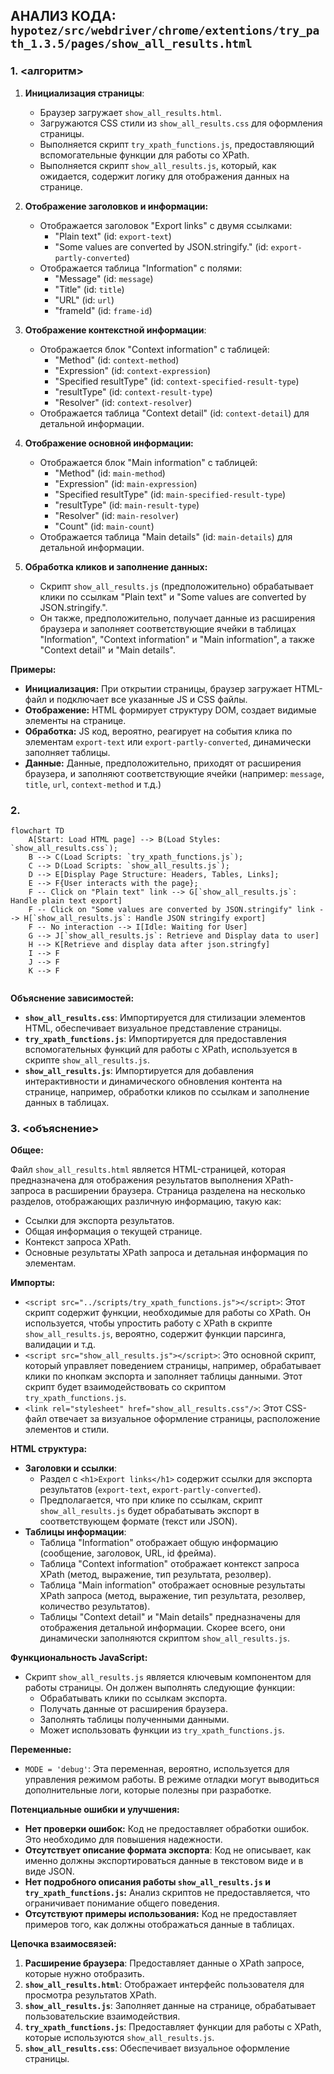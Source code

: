 ## АНАЛИЗ КОДА: `hypotez/src/webdriver/chrome/extentions/try_path_1.3.5/pages/show_all_results.html`

### 1. <алгоритм>

1. **Инициализация страницы**:
   - Браузер загружает `show_all_results.html`.
   - Загружаются CSS стили из `show_all_results.css` для оформления страницы.
   - Выполняется скрипт `try_xpath_functions.js`, предоставляющий вспомогательные функции для работы со XPath.
   - Выполняется скрипт `show_all_results.js`, который, как ожидается, содержит логику для отображения данных на странице.

2. **Отображение заголовков и информации:**
   -  Отображается заголовок "Export links" с двумя ссылками:
      - "Plain text" (id: `export-text`)
      - "Some values are converted by JSON.stringify." (id: `export-partly-converted`)
   -  Отображается таблица "Information" с полями:
      - "Message" (id: `message`)
      - "Title" (id: `title`)
      - "URL" (id: `url`)
      - "frameId" (id: `frame-id`)

3. **Отображение контекстной информации**:
   -  Отображается блок "Context information" с таблицей:
      - "Method" (id: `context-method`)
      - "Expression" (id: `context-expression`)
      - "Specified resultType" (id: `context-specified-result-type`)
      - "resultType" (id: `context-result-type`)
      - "Resolver" (id: `context-resolver`)
   -  Отображается таблица "Context detail" (id: `context-detail`) для детальной информации.

4. **Отображение основной информации:**
    - Отображается блок "Main information" с таблицей:
      - "Method" (id: `main-method`)
      - "Expression" (id: `main-expression`)
      - "Specified resultType" (id: `main-specified-result-type`)
      - "resultType" (id: `main-result-type`)
      - "Resolver" (id: `main-resolver`)
      - "Count" (id: `main-count`)
    - Отображается таблица "Main details" (id: `main-details`) для детальной информации.

5. **Обработка кликов и заполнение данных:**
   - Скрипт `show_all_results.js` (предположительно) обрабатывает клики по ссылкам "Plain text" и "Some values are converted by JSON.stringify.".
   - Он также, предположительно, получает данные из расширения браузера и заполняет соответствующие ячейки в таблицах "Information", "Context information" и "Main information", а также "Context detail" и "Main details".

**Примеры:**

* **Инициализация:** При открытии страницы, браузер загружает HTML-файл и подключает все указанные JS и CSS файлы.
* **Отображение:** HTML формирует структуру DOM, создает видимые элементы на странице.
* **Обработка:** JS код, вероятно, реагирует на события клика по элементам `export-text` или `export-partly-converted`, динамически заполняет таблицы.
* **Данные:** Данные, предположительно, приходят от расширения браузера, и заполняют соответствующие ячейки (например: `message`, `title`, `url`, `context-method` и т.д.)

### 2. <mermaid>
```mermaid
flowchart TD
    A[Start: Load HTML page] --> B(Load Styles: `show_all_results.css`);
    B --> C(Load Scripts: `try_xpath_functions.js`);
    C --> D(Load Scripts: `show_all_results.js`);
    D --> E[Display Page Structure: Headers, Tables, Links];
    E --> F{User interacts with the page};
    F -- Click on "Plain text" link --> G[`show_all_results.js`: Handle plain text export]
    F -- Click on "Some values are converted by JSON.stringify" link --> H[`show_all_results.js`: Handle JSON stringify export]
    F -- No interaction --> I[Idle: Waiting for User]
    G --> J[`show_all_results.js`: Retrieve and Display data to user]
    H --> K[Retrieve and display data after json.stringfy]
    I --> F
    J --> F
    K --> F


```

**Объяснение зависимостей:**

-   **`show_all_results.css`**:  Импортируется для стилизации элементов HTML, обеспечивает визуальное представление страницы.
-   **`try_xpath_functions.js`**:  Импортируется для предоставления вспомогательных функций для работы с XPath, используется в скрипте `show_all_results.js`.
-   **`show_all_results.js`**:  Импортируется для добавления интерактивности и динамического обновления контента на странице, например, обработки кликов по ссылкам и заполнение данных в таблицах.

### 3. <объяснение>

**Общее:**

Файл `show_all_results.html` является HTML-страницей, которая предназначена для отображения результатов выполнения XPath-запроса в расширении браузера. Страница разделена на несколько разделов, отображающих различную информацию, такую как:

-   Ссылки для экспорта результатов.
-   Общая информация о текущей странице.
-   Контекст запроса XPath.
-   Основные результаты XPath запроса и детальная информация по элементам.

**Импорты:**

-   `<script src="../scripts/try_xpath_functions.js"></script>`: Этот скрипт содержит функции, необходимые для работы со XPath. Он используется, чтобы упростить работу с XPath в скрипте `show_all_results.js`, вероятно, содержит функции парсинга, валидации и т.д.
-   `<script src="show_all_results.js"></script>`: Это основной скрипт, который управляет поведением страницы, например, обрабатывает клики по кнопкам экспорта и заполняет таблицы данными. Этот скрипт будет взаимодействовать со скриптом `try_xpath_functions.js`.
-   `<link rel="stylesheet" href="show_all_results.css"/>`: Этот CSS-файл отвечает за визуальное оформление страницы, расположение элементов и стили.

**HTML структура:**

-   **Заголовки и ссылки**:
    -  Раздел с `<h1>Export links</h1>` содержит ссылки для экспорта результатов (`export-text`, `export-partly-converted`).
    -  Предполагается, что при клике по ссылкам, скрипт `show_all_results.js` будет обрабатывать экспорт в соответствующем формате (текст или JSON).
-   **Таблицы информации**:
    -  Таблица "Information" отображает общую информацию (сообщение, заголовок, URL, id фрейма).
    -  Таблица "Context information" отображает контекст запроса XPath (метод, выражение, тип результата, резолвер).
    -  Таблица "Main information" отображает основные результаты XPath запроса (метод, выражение, тип результата, резолвер, количество результатов).
    -  Таблицы "Context detail" и "Main details" предназначены для отображения детальной информации. Скорее всего, они динамически заполняются скриптом `show_all_results.js`.

**Функциональность JavaScript:**

-   Скрипт `show_all_results.js` является ключевым компонентом для работы страницы. Он должен выполнять следующие функции:
    -   Обрабатывать клики по ссылкам экспорта.
    -   Получать данные от расширения браузера.
    -   Заполнять таблицы полученными данными.
    -   Может использовать функции из `try_xpath_functions.js`.

**Переменные:**

-   `MODE = 'debug'`: Эта переменная, вероятно, используется для управления режимом работы. В режиме отладки могут выводиться дополнительные логи, которые полезны при разработке.

**Потенциальные ошибки и улучшения:**

-   **Нет проверки ошибок:** Код не предоставляет обработки ошибок. Это необходимо для повышения надежности.
-   **Отсутствует описание формата экспорта**: Код не описывает, как именно должны экспортироваться данные в текстовом виде и в виде JSON.
-   **Нет подробного описания работы `show_all_results.js` и `try_xpath_functions.js`:** Анализ скриптов не предоставляется, что ограничивает понимание общего поведения.
-   **Отсутствуют примеры использования:** Код не предоставляет примеров того, как должны отображаться данные в таблицах.

**Цепочка взаимосвязей:**

1.  **Расширение браузера**: Предоставляет данные о XPath запросе, которые нужно отобразить.
2.  **`show_all_results.html`**: Отображает интерфейс пользователя для просмотра результатов XPath.
3.  **`show_all_results.js`**: Заполняет данные на странице, обрабатывает пользовательские взаимодействия.
4.  **`try_xpath_functions.js`**: Предоставляет функции для работы с XPath, которые используются `show_all_results.js`.
5.  **`show_all_results.css`**: Обеспечивает визуальное оформление страницы.